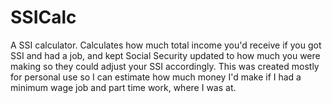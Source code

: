 # SSICalc
A SSI calculator. Calculates how much total income you'd receive if you got SSI and had a job, and kept Social Security updated to how much you were making so they could adjust your SSI accordingly.
This was created mostly for personal use so I can estimate how much money I'd make if I had a minimum wage job and part time work, where I was at.
